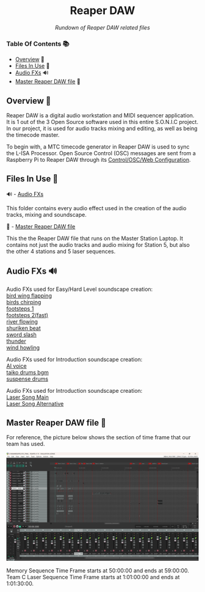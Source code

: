 <h1 align="center">
Reaper DAW
</h1>

<p align="center">
  <i align="center">
  Rundown of Reaper DAW related files
  </i>
</p>

### Table Of Contents 📚

- [Overview](#overview) 📃
- [Files In Use](#files-in-use) 📂
- [Audio FXs](#audio-fxs) 🔊
- [Master Reaper DAW file](#Master-Reaper) 📄

## <a id="overview"> Overview 📃</a>

Reaper DAW is a digital audio workstation and MIDI sequencer application.
It is 1 out of the 3 Open Source software used in this entire S.O.N.I.C project.
In our project, it is used for audio tracks mixing and editing, as well as being the timecode master.

To begin with, a MTC timecode generator in Reaper DAW is used to sync the L-ISA Processor.
Open Source Control (OSC) messages are sent from a Raspberry Pi to Reaper DAW through its [Control/OSC/Web Configuration](https://github.com/uselesskcid/EGL314-Project-S.O.N.I.C-Team-C-POC/tree/main/Final_Presentation/Installation/Installation_Guide.md/#reaper).

## <a id="files-in-use"> Files In Use 📂</a>

🔊 - [Audio FXs ](https://github.com/uselesskcid/EGL314-Project-S.O.N.I.C-Team-C-POC/tree/main/Final_Presentation/Reaper_DAW/FXs)

This folder contains every audio effect used in the creation of the audio tracks, mixing and soundscape.

📄 - [Master Reaper DAW file](https://github.com/uselesskcid/EGL314-Project-S.O.N.I.C-Team-C-POC/tree/main/FP/Reaper_DAW/314MAINREAPER_POC_FINAL.rpp)

This the the Reaper DAW file that runs on the Master Station Laptop. It contains not just the audio tracks and audio mixing for Station 5, but also the other 4 stations and 5 laser sequences.

## <a id="audio-fxs"> Audio FXs </a> 🔊

Audio FXs used for Easy/Hard Level soundscape creation:<br>
[bird wing flapping](./FXs/bird%20wing%20flapping%20fx.mp3)<br>
[birds chirping](./FXs/birds%20chirping%20fx.mp3)<br>
[footsteps 1](./FXs/footstep%201%20fx.mp3)<br>
[footsteps 2(fast)](./FXs/footsteps%202%20(fast)%20fx.mp3)<br>
[river flowing](./FXs/river%20flowing%20fx.mp3)<br>
[shuriken beat](./FXs/shuriken%20fx.wav)<br>
[sword slash](./FXs/sword%20slash%20fx.mp3)<br>
[thunder](./FXs/thunder%20fx.mp3)<br>
[wind howling](./FXs/wind%20howling%20fx.mp3)<br>

Audio FXs used for Introduction soundscape creation:<br>
[AI voice](./FXs/AI%20voice%20-%20sample%20beat.wav)<br>
[taiko drums bgm](./FXs/taiko%20drums%20bgm%20-%20for%20intro.wav)<br>
[suspense drums](./FXs/suspense%20drums%20fx.wav)<br>

Audio FXs used for Introduction soundscape creation:<br>
[Laser Song Main](./FXs/high%20hopes%20(bass%20boosted)%20-%20laser%20song%201.mp3)<br>
[Laser Song Alternative](./FXs/'i_want_to_be_ninja'%20-%20laser%20song%202.wav3)<br>

## <a id="Master-Reaper"> Master Reaper DAW file </a> 📄

For reference, the picture below shows the section of time frame that our team has used.

![](Assets/TeamC_Reaper.png)

Memory Sequence Time Frame starts at 50:00:00 and ends at 59:00:00.<br>
Team C Laser Sequence Time Frame starts at 1:01:00:00 and ends at 1:01:30:00.

